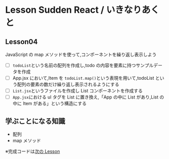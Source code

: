 # Lesson Sudden React / いきなりあくと

## Lesson04

JavaScript の map メソッドを使って,コンポーネントを繰り返し表示しよう

- [ ] `todoList`という名前の配列を作成し,todo の内容を要素に持つサンプルデータを作成
- [ ] App.jsx において,Item を `todoList.map()`という表現を用いて,todoList という配列の要素の数だけ繰り返し表示されるようにする
- [ ] `List.jsx`というファイルを作成し List コンポーネントを作成する
- [ ] `App.jsx`における ul タグを List に置き換え,「App の中に List があり,List の中に Item がある」という構造にする

## 学ぶことになる知識

- 配列
- map メソッド

※完成コードは[次の Lesson](https://github.com/prog-learning/lesson-ikina-react/tree/lesson05)
